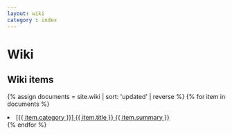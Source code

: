 ```yaml
---
layout: wiki
category : index
---
```


<!-- markdownlint-disable -->

<!-- wiki -->
<h1>Wiki</h1>

<!-- TODO:: make category -->
<div>
<h2>Wiki items</h2>

{% assign documents = site.wiki | sort: 'updated' | reverse %}
{% for item in documents %}
  <li>
    <a class="main" href="{{ item.url }}">
      [{{ item.category }}]  {{ item.title }}  {{ item.summary }}
    </a>
  </li>
{% endfor %}
</div>